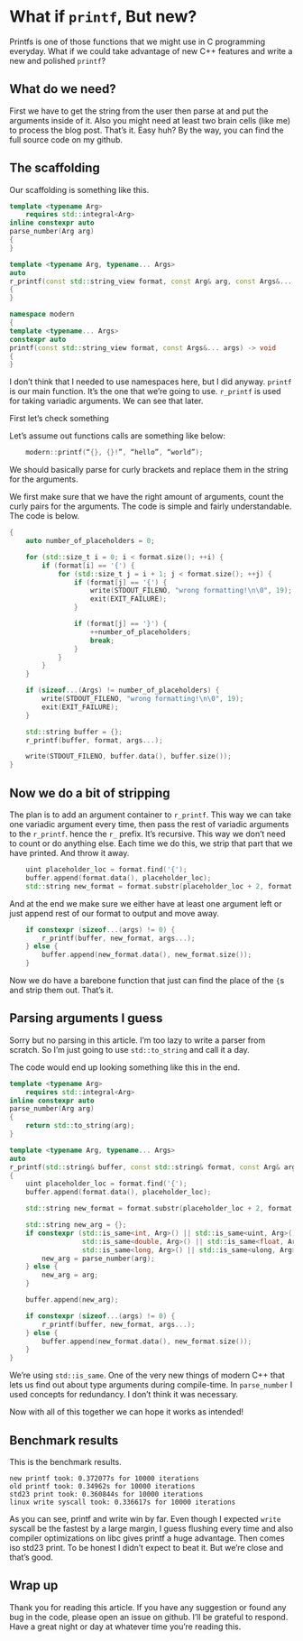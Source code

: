 # What if `printf`, But new?
Printfs is one of those functions that we might use in C programming everyday. What if we could take advantage of new C++ features and write a new and polished `printf`?

## What do we need?
First we have to get the string from the user then parse at and put the arguments inside of it. Also you might need at least two brain cells (like me) to process the blog post. That’s it. Easy huh? By the way, you can find the full source code on my github.

## The scaffolding
Our scaffolding is something like this.

```C++
template <typename Arg>
    requires std::integral<Arg>
inline constexpr auto
parse_number(Arg arg)
{
}

template <typename Arg, typename... Args>
auto
r_printf(const std::string_view format, const Arg& arg, const Args&... args)
{
}

namespace modern
{
template <typename... Args>
constexpr auto
printf(const std::string_view format, const Args&... args) -> void
{
}
```

I don’t think that I needed to use namespaces here, but I did anyway. `printf` is our main function. It’s the one that we’re going to use. `r_printf` is used for taking variadic arguments. We can see that later.

First let’s check something

Let’s assume out functions calls are something like below:

```c++
    modern::printf(“{}, {}!”, “hello”, “world”);
```

We should basically parse for curly brackets and replace them in the string for the arguments.

We first make sure that we have the right amount of arguments, count the curly pairs for the arguments. The code is simple and fairly understandable. The code is below.

```C++
{
    auto number_of_placeholders = 0;

    for (std::size_t i = 0; i < format.size(); ++i) {
        if (format[i] == '{') {
            for (std::size_t j = i + 1; j < format.size(); ++j) {
                if (format[j] == '{') {
                    write(STDOUT_FILENO, "wrong formatting!\n\0", 19);
                    exit(EXIT_FAILURE);
                }

                if (format[j] == '}') {
                    ++number_of_placeholders;
                    break;
                }
            }
        }
    }

    if (sizeof...(Args) != number_of_placeholders) {
        write(STDOUT_FILENO, "wrong formatting!\n\0", 19);
        exit(EXIT_FAILURE);
    }

    std::string buffer = {};
    r_printf(buffer, format, args...);

    write(STDOUT_FILENO, buffer.data(), buffer.size());
}
```

## Now we do a bit of stripping
The plan is to add an argument container to `r_printf`. This way we can take one variadic argument every time, then pass the rest of variadic arguments to the `r_printf`. hence the `r_` prefix. It’s recursive. This way we don’t need to count or do anything else. Each time we do this, we strip that part that we have printed. And throw it away.

```C++
    uint placeholder_loc = format.find('{');
    buffer.append(format.data(), placeholder_loc);
    std::string new_format = format.substr(placeholder_loc + 2, format.size());
```

And at the end we make sure we either have at least one argument left or just append rest of our format to output and move away.
```C++
    if constexpr (sizeof...(args) != 0) {
        r_printf(buffer, new_format, args...);
    } else {
        buffer.append(new_format.data(), new_format.size());
    }
```
Now we do have a barebone function that just can find the place of the `{`s and strip them out. That’s it.

## Parsing arguments I guess
Sorry but no parsing in this article. I’m too lazy to write a parser from scratch. So I’m just going to use `std::to_string` and call it a day. 

The code would end up looking something like this in the end.

```C++
template <typename Arg>
    requires std::integral<Arg>
inline constexpr auto
parse_number(Arg arg)
{
    return std::to_string(arg);
}

template <typename Arg, typename... Args>
auto
r_printf(std::string& buffer, const std::string& format, const Arg& arg, const Args&... args)
{
    uint placeholder_loc = format.find('{');
    buffer.append(format.data(), placeholder_loc);

    std::string new_format = format.substr(placeholder_loc + 2, format.size());

    std::string new_arg = {};
    if constexpr (std::is_same<int, Arg>() || std::is_same<uint, Arg>() ||
                  std::is_same<double, Arg>() || std::is_same<float, Arg>() ||
                  std::is_same<long, Arg>() || std::is_same<ulong, Arg>()) {
        new_arg = parse_number(arg);
    } else {
        new_arg = arg;
    }

    buffer.append(new_arg);

    if constexpr (sizeof...(args) != 0) {
        r_printf(buffer, new_format, args...);
    } else {
        buffer.append(new_format.data(), new_format.size());
    }
}
```

We’re using `std::is_same`. One of the very new things of modern C++ that lets us find out about type arguments during compile-time. In `parse_number` I used concepts for redundancy. I don’t think it was necessary. 

Now with all of this together we can hope it works as intended!

## Benchmark results
This is the benchmark results.
```
new printf took: 0.372077s for 10000 iterations
old printf took: 0.34962s for 10000 iterations
std23 print took: 0.360844s for 10000 iterations
linux write syscall took: 0.336617s for 10000 iterations
```
As you can see, printf and write win by far. Even though I expected `write` syscall be the fastest by a large margin, I guess flushing every time and also compiler optimizations on libc gives printf a huge advantage. Then comes iso std23 print. To be honest I didn’t expect to beat it. But we’re close and that’s good.

## Wrap up
Thank you for reading this article. If you have any suggestion or found any bug in the code, please open an issue on github. I’ll be grateful to respond. Have a great night or day at whatever time you’re reading this.
